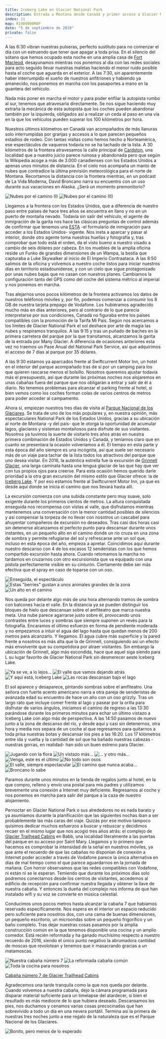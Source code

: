 ```yaml
---
title: Iceberg Lake en Glacier National Park
description: Entrada a Montana desde Canadá y primer acceso a Glacier National Park, en el que visitar Iceberg Lake antes de alcanzar nuestro alojamiento de Glacier Trailhead Cabins en Babb.
index: 11
map: R19D0900MAP
date: "5 de septiembre de 2019"
private: false
---
```

A las 6:30 vibran nuestras pulseras, perfecto sustituto para no comenzar el día con un estruendo que tener que apagar a toda prisa. En el silencio del sótano que hemos ocupado esta noche en una amplia casa de [Fort Macleod](https://en.wikipedia.org/wiki/Fort_Macleod "Fort MacLeod, Alberta"), desayunamos mientras nos ponemos al día con las redes sociales para acto seguido llevar nuestras maletas haciendo el menor ruido posible hasta el coche que aguarda en el exterior. A las 7:30, sin aparentemente haber interrumpido el sueño de nuestros anfitriones y habiendo ya amanecido, nos ponemos en marcha con los pasaportes a mano en la guantera del vehículo.

Nada más poner en marcha el motor y para poder enfilar la autopista rumbo al sur, tenemos que atravesarla directamente. Se nos sigue haciendo muy extraña la mecánica de esta autopista que los coches pueden abandonar también por la izquierda, obligados así a realizar un ceda al paso en una vía en la que los vehículos pueden superar los 100 kilómetros por hora.

Nuestros últimos kilómetros en Canadá van acompañados de más llanuras solo interrumpidas por granjas y accesos a lo que parecen pequeños estadios de rodeo. Con tantas visitas como hemos hecho a Norteamérica, ese espectáculos de vaqueros todavía no se ha tachado de la lista. A 30 kilómetros de la frontera atravesamos la calle principal de [Cardston](https://en.wikipedia.org/wiki/Cardston "Cardston, Alberta"), una localidad que a nuestro juicio parece ruinosa y abandonada pero que según la Wikipedia acoge a más de 3.000 canadienses con los Estados Unidos a apenas unos minutos de distancia. En el cielo nos acompaña un manto de nubes que contradice la última previsión meteorológica para el norte de Montana. Recortamos la distancia con la frontera mientras, en un podcast de La Vida Moderna, David Broncano narra su encuentro con un uso durante sus vacaciones en Alaska. ¿Será un momento premonitorio?

![Nubes por el camino (I)](R19D0901)
![Nubes por el camino (II)](R19D0902)

Llegamos a la frontera con los Estados Unidos, que a diferencia de nuestro paso entre países de hace tres años se encuentra en llano y no en un puerto de montaña nevado. Todavía sin salir del vehículo, el agente de inmigración de la garita nos hace las clásicas preguntas de control además de confirmar que tenemos una [ESTA](https://esta.cbp.dhs.gov/ "ESTA, formulario de inmigración de los Estados Unidos") -el formulario de inmigración para acceder a los Estados Unidos- vigente. Nos insta a aparcar y pasar al interior, donde otro agente toma nuestras huellas y fotografía y, tras comprobar que todo está el orden, da el visto bueno a nuestro visado a cambio de seis dólares por cabeza. En los muebles de la amplia oficina reside un Funko de grandes dimensiones de un Wampa, la bestia que capturaba a Luke Skywalker al inicio de El Imperio Contraataca. A las 8:50 salimos de la oficina y volvemos a nuestro coche listos para iniciar nuestros días en territorio estadounidense, y con un cielo que sigue protagonizado por unas nubes bajas que no casan con nuestros planes. Cambiamos la configuración tanto del GPS como del coche del sistema métrico al imperial y nos ponemos en marcha.

Tras alejarnos unos pocos kilómetros de la frontera activamos los datos de nuestros teléfonos móviles y, por fin, podemos comenzar a consumir los 8 GB de nuestra tarjeta prepago de Vodafone. Los hubiéramos agradecido mucho más en días anteriores, pero al contrario de lo que parecía interpretarse por sus condiciones, Canadá no figuraba entre los países compatibles con la promoción de la Tarifa Mi País. Según nos acercamos a los límites de Glacier National Park el sol deshace por arte de magia las nubes y respiramos tranquilos. A las 9:15 y tras un puñado de baches en la primera carretera del parque por la que transitamos, alcanzamos la garita de la entrada por Many Glacier. A diferencia de ocasiones anteriores esta vez no traemos un Pase Anual del National Park Service, así que adquirimos el acceso de 7 días al parque por 35 dólares.

A las 9:30 estamos ya aparcados frente al Swiftcurrent Motor Inn, un hotel en el interior del parque acompañado tras de sí por un camping para los que quieren rascarse menos el bolsillo. Nosotros queremos ajustar todavía más el presupuesto, así que durante las próximas noches nos alojaremos en unas cabañas fuera del parque que nos obligarán a entrar y salir de él a diario. No tenemos problemas para alcanzar el parking frente al hotel, si bien vemos como los coches forman colas de varios centros de metros para poder acceder al campamento.

Ahora sí, empiezan nuestros tres días de visita al [Parque Nacional de los Glaciares](https://es.wikipedia.org/wiki/Parque_nacional_de_los_Glaciares). Se trata de uno de los más populares y, en nuestra opinión, más espectaculares National Park de los Estados Unidos, gracias a su ubicación al norte de Montana -y del país- que le otorga la oportunidad de acumular lagos, glaciares y sistemas montañosos para disfrute de sus visitantes. Nosotros ya tuvimos la suerte de visitarlo tres años atrás en nuestra primera combinación de Estados Unidos y Canadá, y teníamos claro que en cuanto se presentara la ocasión volveríamos a él. El tiempo en esta parte y esta época del año siempre es una incógnita, así que suele ser necesario más de un viaje para tachar de la lista todos los atractivos del parque que uno desea visitar. En 2016, la auténtica estrella fue la excursión de [Grinnell Glacier](/viajes/2016canada/19_grinnell_glacier_trail_josephine_lake.html "Excursión a Grinell Glacier en 2016"), una larga caminata hasta una lengua glaciar de las que hay que ver con tus propios ojos para creerse. Para esta ocasión hemos querido darle prioridad a la otra gran excursión del mismo estilo que Glacier ofrece: la de [Iceberg Lake](https://es.wikiloc.com/rutas-senderismo/iceberg-lake-glacier-national-park-14277885 "Excursión a Iceberg Lake"). Y por eso estamos frente al Swiftcurrent Motor Inn, ya que es desde aquí donde se inicia el camino que nos llevará hasta allí.

La excursión comienza con una subida constante pero muy suave, solo exigente durante los primeros cientos de metros. La altura conquistada enseguida nos recompensa con vistas al valle, que disfrutamos mientras mantenemos una conversación con la menor cantidad posibles de silencios y así compensar la torpeza de no llevar con nosotros un cascabel para ahuyentar compañeros de excursión no deseados. Tras casi dos horas casi sin detenerse alcanzamos el perfecto punto para descansar durante unos instantes, en un pequeño alto en el camino donde un río cruza en una zona de sombra y permite refugiarse del sol y refrescarse ante un sol que, incluso en esta época del año, empieza a apretar. Coincidimos aquí durante nuestro descanso con 4 de los escasos 12 senderistas con los que hemos compartido excursión hasta ahora. Cuando retomamos la marcha no tardamos en cruzarnos con otro excursionista que va equipado con una pistola perfectamente visible en su cinturón. Ciertamente debe ser más efectiva que el spray en caso de toparse con un oso.

![Enseguida, el espectáculo](R19D0903)
![Estas "berries" gustan a unos animales grandes de la zona](R19D0904)
![Un alto en el camino](R19D0905)

Nos queda por delante algo más de una hora alternando tramos de sombra con balcones hacia el valle. En la distancia ya se pueden distinguir los bloques de hielo que descansan sobre el amfiteatro que marca nuestra meta. Una nube parece agarrarse justo sobre él, provocando unos contrastes entre luces y sombras que siempre suponen un revés para la fotografía. Encaramos el último esfuerzo en forma de pendiente moderada y no empezamos a intuir el agua del lago hasta que quedan menos de 200 metros para alcanzarlo. Y llegamos. El agua cubre más superficie y la pared frente a nosotros es más alta que la de Grinnell, consiguiendo así un efecto más envolvente que su competidora por atraer visitantes. Sin embargo la ubicación de Grinnell, algo más escondida, hace que aquel siga siendo para L su lugar favorito de Glacier National Park sin desmerecer aeste Iceberg Lake.

![Ya se ve, a lo lejos...](R19D0906)
![El valle que vamos dejando atrás](R19D0907)
![Y aquí está, Iceberg Lake](R19D0908)
![Las rocas descansan bajo el lago](R19D0909)

El sol aparece y desaparece, pintando sombras sobre el amfiteatro. Una señora con fuerte acento americano narra a otra pareja de senderistas de avanzada edad su encuentro de hace un año con un oso grizzly. Tras un largo rato que incluye comer frente al lago y pasear por la orilla para disfrutar de varios ángulos, iniciamos el camino de regreso a las 13:30 parándose durante los primeros minutos para echar un último vistazo a Iceberg Lake con algo más de perspectiva. A las 14:50 pasamos de nuevo junto a la zona de descanso del río, y desde aquí y casi sin detenernos, otra hora y media nos separa de un coche al que regresamos para quitarnos a toda prisa nuestras botas y descansar los pies a las 16:20. Los 17 kilómetros entre ida y vuelta y la cantidad de sol que ha bañado nuestras cabezas -nuestras gorras, en realidad- han sido un buen estreno para Glacier.

![Jugando con la flora](R19D0910)
![Un vistazo más...](R19D0911)
![... y otro más...](R19D0912)
![Venga, este es el último](R19D0914)
![No todo son osos](R19D0913)
![El valle, siempre espectacular](R19D0915)
![El camino que nunca acaba...](R19D0916)
![Broncano lo sabe](R19D0917)

Paramos durante unos minutos en la tienda de regalos junto al hotel, en la que compro, relleno y envío una postal para mis padres y utilizamos brevemente una conexión a Internet muy deficiente. Regresamos al coche y nos ponemos en marcha para salir del parque a la caza de nuestro alojamiento.

Pernoctar en Glacier National Park o sus alrededores no es nada barato y ya asumíamos durante la planificación que las siguientes nochas iban a ser probablemente las más caras del viaje. Quizás por ese motivo tampoco quisimos dedicar muchos esfuerzos a buscar y rebuscar y decidimos recaer en el mismo lugar que nos acogió tres años atrás: el complejo de [Glacier Trailhead Cabins](http://glaciertrailheadcabins.com/) en Babb, una localidad literalmente a las puertas del parque en su acceso por Saint Mary. Llegamos y lo primero que hacemos es comprobar la intensidad de la señal en nuestros móviles, ya que ante el recuerdo de que las cabañas no disponían de conexión a Internet poder acceder a través de Vodafone parece la única alternativa en días de mal tiempo como el que parece aguardarnos en la jornada de mañana. Con horror observamos que las redes compatibles con Vodafone, ni están ni se le esperan. Temiendo que durante los próximos días solo podremos conectarnos desde los centros de visitantes, accedemos al edificio de recepción para confirmar nuestra llegada y obtener la llave de nuestra cabaña. Y entonces la dueña del complejo nos informa de que han instalado wifi y su voz se convierte en música celestial.

Conducimos unos pocos metros hasta alcanzar la cabaña 7 que habíamos reservado específicamente. Nos espera en el interior un espacio reducido pero suficiente para nosotros dos, con una cama de buenas dimensiones, un pequeño escritorio, un microondas sobre un pequeño frigorífico y un baño completo. Tras dejar nuestras cosas pasamos por la amplia construcción común en la que tenemos disponible una cocina y un amplio comedor. Está recién reformada y ha ganado muchísimo respecto a nuestro recuerdo de 2016, siendo el único punto negativo la abrumadora cantidad de moscas que revolotean y tenemos que ir masacrando gracias a un matamoscas.

![Nuestra cabaña número 7](R19D0920)
![La reformada cabaña común](R19D0918)
![Toda la cocina para nosotros](R19D0919)

[Cabaña número 7 de Glacier Trailhead Cabins](https://www.youtube.com/watch?v=9LDbn35XZ3k)

Agradecemos una tarde tranquila como la que nos queda por delante. Cuando volvemos a nuestra cabaña, dejo la cámara programada para disparar material suficiente para un timelapse del atardecer, si bien el resultado es más mediocre de lo que hubiera deseado. Descansamos los pies, nos duchamos y cenamos varias cosas precocinadas que han sobrevivido a todo un día en una nevera portátil. Termina así la primera de nuestras tres noches junto a ese regalo de la naturaleza que es el Parque Nacional de los Glaciares.

![Bonito, pero menos de lo esperado](R19D0921)
